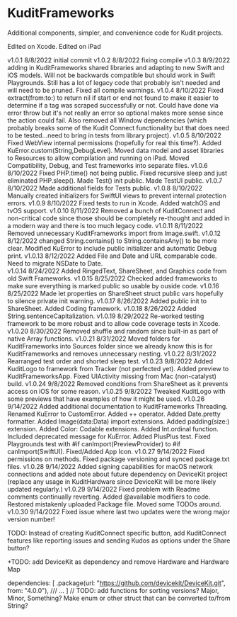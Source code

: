 # KuditFrameworks

Additional components, simpler, and convenience code for Kudit projects.

Edited on Xcode.  Edited on iPad

v1.0.1 8/8/2022 initial commit
v1.0.2 8/8/2022 fixing compile
v1.0.3 8/9/2022 adding in KuditFrameworks shared libraries and adapting to new Swift and iOS models.  Will not be backwards compatible but should work in Swift Playgrounds.  Still has a lot of legacy code that probably isn't needed and will need to be pruned.  Fixed all compile warnings.
v1.0.4 8/10/2022 Fixed extract(from:to:) to return nil if start or end not found to make it easier to determine if a tag was scraped successfully or not.  Could have done via error throw but it's not really an error so optional makes more sense since the action could fail.  Also removed all Window dependencies (which probably breaks some of the Kudit Connect functionality but that does need to be tested...need to bring in tests from library project).
v1.0.5 8/10/2022 Fixed WebView internal permissions (hopefully for real this time?).  Added KuError.custom(String,DebugLevel). Moved data model and asset libraries to Resources to allow compilation and running on iPad.  Moved Compatibility, Debug, and Test frameworks into separate files.
v1.0.6 8/10/2022 Fixed PHP.time() not being public.  Fixed recursive sleep and just eliminated PHP.sleep().  Made Test() init public.  Made TestUI public.
v1.0.7 8/10/2022 Made additional fields for Tests public.
v1.0.8 8/10/2022 Manually created initializers for SwiftUI views to prevent internal protection errors.
v1.0.9 8/10/2022 Fixed tests to run in Xcode.  Added watchOS and tvOS support.
v1.0.10 8/11/2022 Removed a bunch of KuditConnect and non-critical code since those should be completely re-thought and added in a modern way and there is too much legacy code.
v1.0.11 8/11/2022 Removed unnecessary KuditFrameworks import from Image.swift.
v1.0.12 8/12/2022 changed String.contains() to String.containsAny() to be more clear.  Modified KuError to include public initializer and automatic Debug print.
v1.0.13 8/12/2022 Added File and Date and URL comparable code.  Need to migrate NSDate to Date.  
v1.0.14 8/24/2022 Added RingedText, ShareSheet, and Graphics code from old Swift Frameworks.
v1.0.15 8/25/2022 Checked added frameworks to make sure everything is marked public so usable by ouside code.
v1.0.16 8/25/2022 Made let properties on ShareSheet struct public vars hopefully to silence private init warning. 
v1.0.17 8/26/2022 Added public init to ShareSheet.  Added Coding framework. 
v1.0.18 8/26/2022 Added String.sentenceCapitalization.
v1.0.19 8/29/2022 Re-worked testing framework to be more robust and to allow code coverage tests in Xcode.
v1.0.20 8/30/2022 Removed shuffle and random since built-in as part of native Array functions.
v1.0.21 8/31/2022 Moved folders for KuditFrameworks into Sources folder since we already know this is for KuditFrameworks and removes unnecessary nesting.
v1.0.22 8/31/2022 Rearranged test order and shorted sleep test.
v1.0.23 9/8/2022 Added KuditLogo to framework from Tracker (not perfected yet).  Added preview to KuditFrameworksApp.  Fixed UIActivity missing from Mac (non-catalyst) build.
v1.0.24 9/8/2022 Removed conditions from ShareSheet as it prevents access on iOS for some reason.
v1.0.25 9/8/2022 Tweaked KuditLogo with some previews that have examples of how it might be used.
v1.0.26 9/14/2022 Added additional documentation to KuditFrameworks Threading.  Renamed KuError to CustomError.  Added ++ operator.  Added Date.pretty formatter. Added Image(data:Data) import extensions.  Added padding(size:) extension.  Added Color: Codable extensions.  Added Int.ordinal function.  Included deprecated message for KuError.  Added PlusPlus test.  Fixed Playgrounds test with #if canImport(PreviewProvider) to #if canImport(SwiftUI).  Fixed/Added App Icon.
v1.0.27 9/14/2022 Fixed permissions on methods.  Fixed package versioning and synced package.txt files.
v1.0.28 9/14/2022 Added signing capabilities for macOS network connections and added note about future dependency on DeviceKit project (replace any usage in KuditHardware since DeviceKit will be more likely updated regularly.)
v1.0.29 9/14/2022 Fixed problem with Readme comments continually reverting.  Added @available modifiers to code.  Restored mistakenly uploaded Package file.  Moved some TODOs around.
v1.0.30 9/14/2022 Fixed issue where last two updates were the wrong major version number!




TODO: Instead of creating KuditConnect specific button, add KuditConnect features like reporting issues and sending Kudos as options under the Share button?

+TODO: add DeviceKit as dependency and remove Hardware and Hardware Map

dependencies: [
.package(url: "https://github.com/devicekit/DeviceKit.git", from: "4.0.0"),
/// ...
]
// TODO: add functions for sorting versions?  Major, Minor, Something?  Make enum or other struct that can be converted to/from String?
